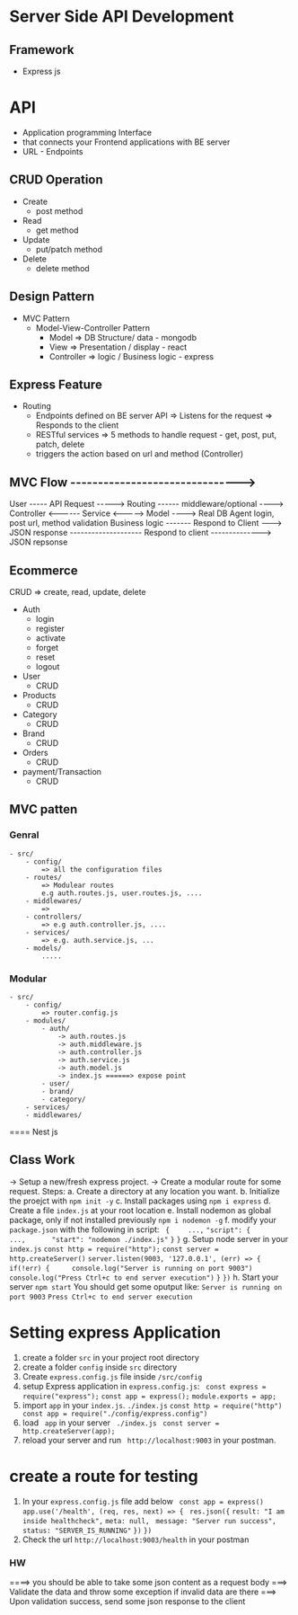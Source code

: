 # Server Side API Development 
## Framework 
- Express js 

# API 
- Application programming Interface 
- that connects your Frontend applications with BE server 
- URL - Endpoints

## CRUD Operation 
- Create
    - post method
- Read 
    - get method
- Update 
    - put/patch method
- Delete
    - delete method


## Design Pattern 
- MVC Pattern 
    - Model-View-Controller Pattern 
        - Model => DB Structure/ data - mongodb
        - View => Presentation / display - react 
        - Controller => logic / Business logic - express 

## Express Feature 
- Routing 
    - Endpoints defined on BE server  API
        => Listens for the request 
        => Responds to the client
    - RESTful services 
        => 5 methods to handle request 
            - get, post, put, patch, delete
    - triggers the action based on url and method (Controller)



## MVC Flow                            -------------------------------> 
User  ----- API Request -----> Routing ------ middleware/optional ----> Controller <------ Service <-----> Model ----> Real DB
Agent        login, post      url, method     validation                Business logic
                                                                            ------- Respond to Client ---> JSON response
                                                    -------------------- Respond to client --------------> JSON repsonse


## Ecommerce 
CRUD => create, read, update, delete
- Auth
    - login 
    - register 
    - activate
    - forget 
    - reset 
    - logout
- User
    - CRUD
- Products
    - CRUD
- Category
    - CRUD
- Brand
    - CRUD
- Orders 
    - CRUD
- payment/Transaction
    - CRUD


## MVC patten 
### Genral 
    - src/
        - config/
            => all the configuration files 
        - routes/
            => Modulear routes
            e.g auth.routes.js, user.routes.js, ....
        - middlewares/
            => 
        - controllers/
            => e.g auth.controller.js, ....
        - services/
            => e.g. auth.service.js, ...
        - models/
            ..... 
        
### Modular
    - src/
        - config/
            => router.config.js
        - modules/
            - auth/
                -> auth.routes.js
                -> auth.middleware.js
                -> auth.controller.js
                -> auth.service.js
                -> auth.model.js
                -> index.js ======> expose point
            - user/
            - brand/
            - category/
        - services/
        - middlewares/
        
==== Nest js 

## Class Work
-> Setup a  new/fresh express project. 
-> Create a modular route for some request.
Steps: 
a. Create a directory at any location you want.
b. Initialize the proejct with 
    ```npm init -y``` 
c. Install packages using 
    ```npm i express```
d. Create a file ```index.js``` at your root location
e. Install nodemon as global package, only if not installed previously
    ```npm i nodemon -g```
f. modify your ```package.json``` with the following in  script: 
    ``` {```
    ```    ...,```
    ``` "script": { ```
    ```        ..., ```
    ```       "start": "nodemon ./index.js" ```
    ```}```
    ```}```
g. Setup node server in your ```index.js```
    ```const http = require("http");```
    ```const server = http.createServer()```
    ``` server.listen(9003, '127.0.0.1', (err) => { ```
    ``` if(!err) { ``` 
    ```     console.log("Server is running on port 9003")```
    ```     console.log("Press Ctrl+c to end server execution")```
    ```}```
    ```})```
h. Start your server 
    ``` npm start ``` 
    You should get some oputput like: 
    ``` Server is running on port 9003 ```
    ``` Press Ctrl+c to end server execution ```

# Setting express Application 
1. create a folder ``` src ``` in your project root directory
2. create a folder ``` config ``` inside ``` src ``` directory 
3. Create ``` express.config.js ``` file inside ```/src/config```
4. setup Express application in ``` express.config.js ```: 
``` const express = require("express");```
``` const app = express(); ```
``` module.exports = app; ```
5. import ```app``` in your ```index.js```. 
    ```./index.js```
    ```const http = require("http")```
    ``` const app = require("./config/express.config")```
6. load ``` app``` in your server 
    ``` ./index.js```
    ``` const server = http.createServer(app);```
7. reload your server and run ``` http://localhost:9003``` in your postman. 

# create a route for testing 
1. In your ``` express.config.js ``` file add below ``` const app = express()```
    ```app.use('/health', (req, res, next) => { ```
        ```res.json({```
            ```result: "I am inside healthcheck",```
            ```meta: null,```
            ``` message: "Server run success",```
            ```status: "SERVER_IS_RUNNING"```
        ```})```
    ```})```
2. Check the url ```http://localhost:9003/health``` in your postman

### HW 
====> you should be able to take some json content as a request body
===> Validate the data and throw some exception if invalid data are there 
===> Upon validation success, send some json response to the client 